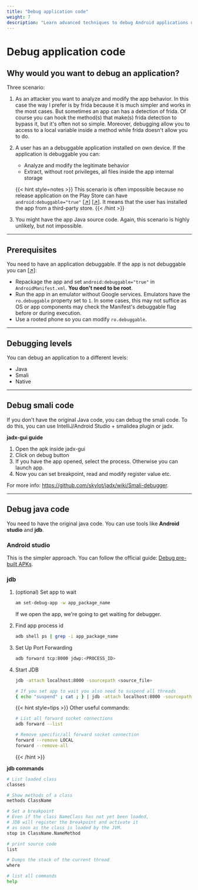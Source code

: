```yaml
---
title: "Debug application code"
weight: 7
description: "Learn advanced techniques to debug Android applications using tools like JDB, JADX and smalidea. Explore methods for analyzing Java, Smali, and native code even in non-debuggable apps."
---
```


# Debug application code

## Why would you want to debug an application?

Three scenario:

1. As an attacker you want to analyze and modify the app behavior. In this case the way I prefer is by frida because it is much simpler and works in the most cases. But sometimes an app can has a detection of frida. Of course you can hook the method(s) that make(s) frida detection to bypass it, but it's often not so simple. Moreover, debugging allow you to access to a local variable inside a method while frida doesn't allow you to do.

2. A user has an a debuggable application installed on own device. If the application is debuggable you can:
    - Analyze and modify the legitimate behavior
    - Extract, without root privileges, all files inside the app internal storage

   {{< hint style=notes >}}
   This scenario is often impossible because no release application on the Play Store can have `android:debuggable="true"` \[[↗](https://developer.android.com/studio/publish/preparing.html#turn-off-debugging)] \[[↗](https://stackoverflow.com/questions/53030583/uploaded-a-debuggable-apk-to-google-play)]. It means that the user has installed the app from a third-party store.
   {{< /hint >}}

3. You might have the app Java source code. Again, this scenario is highly unlikely, but not impossible.


---

## Prerequisites

You need to have an application debuggable. If the app is not debuggable you can \[[↗](https://www.pnfsoftware.com/jeb/manual/android-debugging/#debugging-non-debuggable-apps)]:


* Repackage the app and set `android:debuggable="true"` in `AndroidManifest.xml`. **You don't need to be root**.
* Run the app in an emulator without Google services. Emulators have the `ro.debuggable` property set to `1`. In some cases, this may not suffice as OS or app components may check the Manifest's debuggable flag before or during execution.
* Use a rooted phone so you can modify `ro.debuggable`.

---

## Debugging levels

You can debug an application to a different levels:

- Java
- Smali
- Native

---

## Debug smali code

If you don't have the original Java code, you can debug the smali code. To do this, you can use IntelliJ/Android Studio + smalidea plugin or jadx.

**jadx-gui guide**

1. Open the apk inside jadx-gui
2. Click on debug button
3. If you have the app opened, select the process. Otherwise you can launch app.
4. Now you can set breakpoint, read and modify register value etc.

For more info: https://github.com/skylot/jadx/wiki/Smali-debugger.

---

## Debug java code

You need to have the original java code. You can use tools like **Android studio** and **jdb**.

### Android studio

This is the simpler approach. You can follow the official guide: [Debug pre-built APKs](https://developer.android.com/studio/debug/apk-debugger).


### jdb

1. (optional) Set app to wait

    ```sh
    am set-debug-app -w app_package_name
    ```
    If we open the app, we're going to get waiting for debugger.

2. Find app process id

    ```sh
    adb shell ps | grep -i app_package_name
    ```

3. Set Up Port Forwarding 

    ```sh
    adb forward tcp:8000 jdwp:<PROCESS_ID>
    ```

4. Start JDB

    ```sh
    jdb -attach localhost:8000 -sourcepath <source_file>

    # If you set app to wait you also need to suspend all threads
    { echo "suspend" ; cat ; } | jdb -attach localhost:8000 -sourcepath <source_file>
    ```

   {{< hint style=tips >}}
   Other useful commands:
   ```sh
   # List all forward socket connections
   adb forward --list

   # Remove specific/all forward socket connection
   forward --remove LOCAL
   forward --remove-all
   ```
   {{< /hint >}}


**jdb commands**

```sh
# List loaded class
classes

# Show methods of a class
methods ClassName

# Set a breakpoint
# Even if the class NameClass has not yet been loaded,
# JDB will register the breakpoint and activate it 
# as soon as the class is loaded by the JVM.
stop in ClassName.NameMethod

# print source code
list

# Dumps the stack of the current thread
where

# list all commands
help
```
